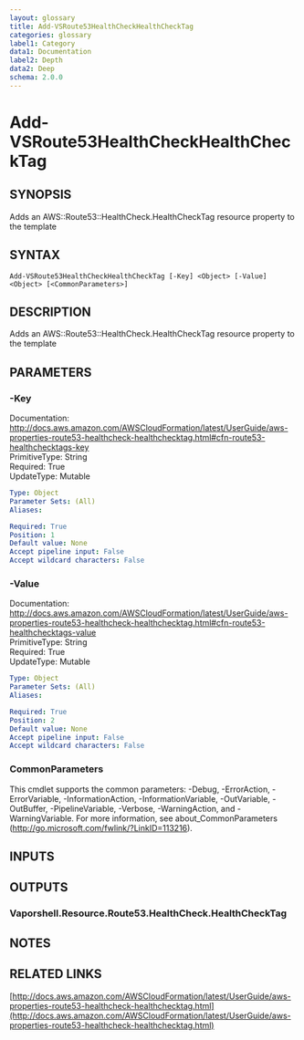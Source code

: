 ```yaml
---
layout: glossary
title: Add-VSRoute53HealthCheckHealthCheckTag
categories: glossary
label1: Category
data1: Documentation
label2: Depth
data2: Deep
schema: 2.0.0
---
```


# Add-VSRoute53HealthCheckHealthCheckTag

## SYNOPSIS
Adds an AWS::Route53::HealthCheck.HealthCheckTag resource property to the template

## SYNTAX

```
Add-VSRoute53HealthCheckHealthCheckTag [-Key] <Object> [-Value] <Object> [<CommonParameters>]
```

## DESCRIPTION
Adds an AWS::Route53::HealthCheck.HealthCheckTag resource property to the template

## PARAMETERS

### -Key
Documentation: http://docs.aws.amazon.com/AWSCloudFormation/latest/UserGuide/aws-properties-route53-healthcheck-healthchecktag.html#cfn-route53-healthchecktags-key    
PrimitiveType: String    
Required: True    
UpdateType: Mutable

```yaml
Type: Object
Parameter Sets: (All)
Aliases:

Required: True
Position: 1
Default value: None
Accept pipeline input: False
Accept wildcard characters: False
```

### -Value
Documentation: http://docs.aws.amazon.com/AWSCloudFormation/latest/UserGuide/aws-properties-route53-healthcheck-healthchecktag.html#cfn-route53-healthchecktags-value    
PrimitiveType: String    
Required: True    
UpdateType: Mutable

```yaml
Type: Object
Parameter Sets: (All)
Aliases:

Required: True
Position: 2
Default value: None
Accept pipeline input: False
Accept wildcard characters: False
```

### CommonParameters
This cmdlet supports the common parameters: -Debug, -ErrorAction, -ErrorVariable, -InformationAction, -InformationVariable, -OutVariable, -OutBuffer, -PipelineVariable, -Verbose, -WarningAction, and -WarningVariable.
For more information, see about_CommonParameters (http://go.microsoft.com/fwlink/?LinkID=113216).

## INPUTS

## OUTPUTS

### Vaporshell.Resource.Route53.HealthCheck.HealthCheckTag

## NOTES

## RELATED LINKS

[http://docs.aws.amazon.com/AWSCloudFormation/latest/UserGuide/aws-properties-route53-healthcheck-healthchecktag.html](http://docs.aws.amazon.com/AWSCloudFormation/latest/UserGuide/aws-properties-route53-healthcheck-healthchecktag.html)

